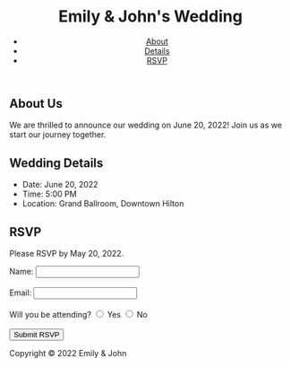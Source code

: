 <!DOCTYPE html>
<html>
  <head>
    <title>Our Wedding</title>
  </head>
  <body>
    <header>
      <h1>Emily & John's Wedding</h1>
      <nav>
        <ul>
          <li><a href="#about">About</a></li>
          <li><a href="#details">Details</a></li>
          <li><a href="#rsvp">RSVP</a></li>
        </ul>
      </nav>
    </header>
    <main>
      <section id="about">
        <h2>About Us</h2>
        <p>We are thrilled to announce our wedding on June 20, 2022! Join us as we start our journey together.</p>
      </section>
      <section id="details">
        <h2>Wedding Details</h2>
        <ul>
          <li>Date: June 20, 2022</li>
          <li>Time: 5:00 PM</li>
          <li>Location: Grand Ballroom, Downtown Hilton</li>
        </ul>
      </section>
      <section id="rsvp">
        <h2>RSVP</h2>
        <p>Please RSVP by May 20, 2022.</p>
        <form action="submit_rsvp.php" method="post">
          <label for="name">Name:</label>
          <input type="text" id="name" name="name"><br><br>
          <label for="email">Email:</label>
          <input type="email" id="email" name="email"><br><br>
          <label for="attending">Will you be attending?</label>
          <input type="radio" id="attending_yes" name="attending" value="yes">
          <label for="attending_yes">Yes</label>
          <input type="radio" id="attending_no" name="attending" value="no">
          <label for="attending_no">No</label><br><br>
          <input type="submit" value="Submit RSVP">
        </form>
      </section>
    </main>
    <footer>
      <p>Copyright &copy; 2022 Emily & John</p>
    </footer>
  </body>
</html>
